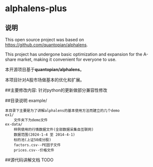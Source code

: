 # alphalens-plus
## 说明
This open source project was based on https://github.com/quantopian/alphalens.

This project has undergone basic optimization and expansion for the A-share market, making it convenient for everyone to use.

本开源项目基于**quantopian/alphalens**。

本项目针对A股市场做基本的优化和扩展。


##主要修改内容:
针对python的更新做部分兼容性修改

##目录说明
example/
    
    本目录下主要是为了讲解alphalens的基本使用方法而建立的几个demo
    ex1/    
        文件夹下为demo文件
    ex-data/
        样例使用的行情数据文件(全部数据采集自互联网)
        数据范围(2024-1-4 至 2014-4-1)
        标的池(上证50成分股)
        factors.csv--PE因子文件
        prices.csv--价格文件
##源代码讲解文档
TODO
